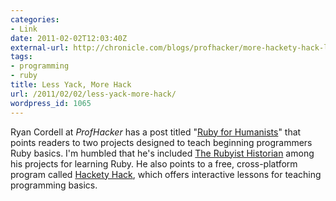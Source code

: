 ```yaml
---
categories:
- Link
date: 2011-02-02T12:03:40Z
external-url: http://chronicle.com/blogs/profhacker/more-hackety-hack-less-yackety-yack-ruby-for-humanists/30175
tags:
- programming
- ruby
title: Less Yack, More Hack
url: /2011/02/02/less-yack-more-hack/
wordpress_id: 1065
---
```


Ryan Cordell at <em>ProfHacker</em> has a post titled "<a href="http://chronicle.com/blogs/profhacker/more-hackety-hack-less-yackety-yack-ruby-for-humanists/30175">Ruby for Humanists</a>" that points readers to two projects designed to teach beginning programmers Ruby basics. I'm humbled that he's included <a href="http://www.jasonheppler.org/2010/12/10/the-rubyist-historian-the-series/">The Rubyist Historian</a> among his projects for learning Ruby. He also points to a free, cross-platform program called <a href="http://hackety-hack.com/">Hackety Hack</a>, which offers interactive lessons for teaching programming basics.
